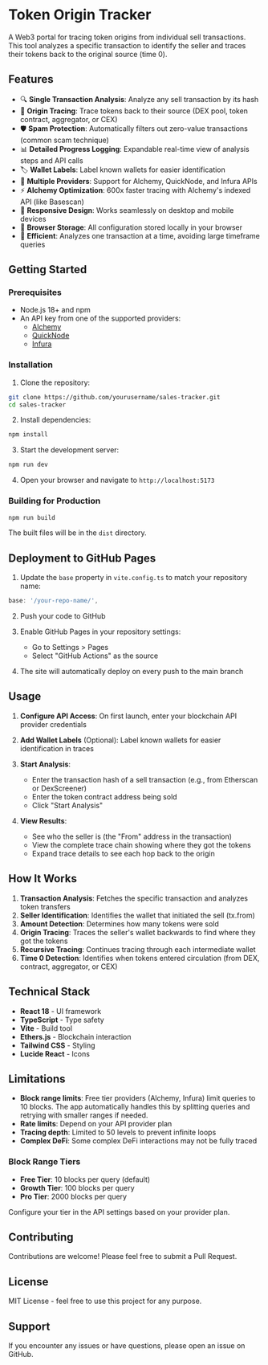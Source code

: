 # Token Origin Tracker

A Web3 portal for tracing token origins from individual sell transactions. This tool analyzes a specific transaction to identify the seller and traces their tokens back to the original source (time 0).

## Features

- 🔍 **Single Transaction Analysis**: Analyze any sell transaction by its hash
- 🔗 **Origin Tracing**: Trace tokens back to their source (DEX pool, token contract, aggregator, or CEX)
- 🛡️ **Spam Protection**: Automatically filters out zero-value transactions (common scam technique)
- 📊 **Detailed Progress Logging**: Expandable real-time view of analysis steps and API calls
- 🏷️ **Wallet Labels**: Label known wallets for easier identification
- 🔌 **Multiple Providers**: Support for Alchemy, QuickNode, and Infura APIs
- ⚡ **Alchemy Optimization**: 600x faster tracing with Alchemy's indexed API (like Basescan)
- 📱 **Responsive Design**: Works seamlessly on desktop and mobile devices
- 💾 **Browser Storage**: All configuration stored locally in your browser
- 🚀 **Efficient**: Analyzes one transaction at a time, avoiding large timeframe queries

## Getting Started

### Prerequisites

- Node.js 18+ and npm
- An API key from one of the supported providers:
  - [Alchemy](https://www.alchemy.com/)
  - [QuickNode](https://www.quicknode.com/)
  - [Infura](https://www.infura.io/)

### Installation

1. Clone the repository:
```bash
git clone https://github.com/yourusername/sales-tracker.git
cd sales-tracker
```

2. Install dependencies:
```bash
npm install
```

3. Start the development server:
```bash
npm run dev
```

4. Open your browser and navigate to `http://localhost:5173`

### Building for Production

```bash
npm run build
```

The built files will be in the `dist` directory.

## Deployment to GitHub Pages

1. Update the `base` property in `vite.config.ts` to match your repository name:
```typescript
base: '/your-repo-name/',
```

2. Push your code to GitHub

3. Enable GitHub Pages in your repository settings:
   - Go to Settings > Pages
   - Select "GitHub Actions" as the source

4. The site will automatically deploy on every push to the main branch

## Usage

1. **Configure API Access**: On first launch, enter your blockchain API provider credentials

2. **Add Wallet Labels** (Optional): Label known wallets for easier identification in traces

3. **Start Analysis**:
   - Enter the transaction hash of a sell transaction (e.g., from Etherscan or DexScreener)
   - Enter the token contract address being sold
   - Click "Start Analysis"

4. **View Results**:
   - See who the seller is (the "From" address in the transaction)
   - View the complete trace chain showing where they got the tokens
   - Expand trace details to see each hop back to the origin

## How It Works

1. **Transaction Analysis**: Fetches the specific transaction and analyzes token transfers
2. **Seller Identification**: Identifies the wallet that initiated the sell (tx.from)
3. **Amount Detection**: Determines how many tokens were sold
4. **Origin Tracing**: Traces the seller's wallet backwards to find where they got the tokens
5. **Recursive Tracing**: Continues tracing through each intermediate wallet
6. **Time 0 Detection**: Identifies when tokens entered circulation (from DEX, contract, aggregator, or CEX)

## Technical Stack

- **React 18** - UI framework
- **TypeScript** - Type safety
- **Vite** - Build tool
- **Ethers.js** - Blockchain interaction
- **Tailwind CSS** - Styling
- **Lucide React** - Icons

## Limitations

- **Block range limits**: Free tier providers (Alchemy, Infura) limit queries to 10 blocks. The app automatically handles this by splitting queries and retrying with smaller ranges if needed.
- **Rate limits**: Depend on your API provider plan
- **Tracing depth**: Limited to 50 levels to prevent infinite loops
- **Complex DeFi**: Some complex DeFi interactions may not be fully traced

### Block Range Tiers

- **Free Tier**: 10 blocks per query (default)
- **Growth Tier**: 100 blocks per query
- **Pro Tier**: 2000 blocks per query

Configure your tier in the API settings based on your provider plan.

## Contributing

Contributions are welcome! Please feel free to submit a Pull Request.

## License

MIT License - feel free to use this project for any purpose.

## Support

If you encounter any issues or have questions, please open an issue on GitHub.
